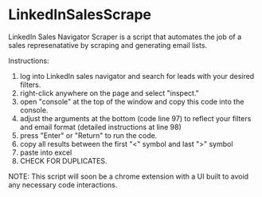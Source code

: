 # LinkedInSalesScrape
LinkedIn Sales Navigator Scraper is a script that automates the job of a sales represenatative by scraping and generating email lists.

Instructions:

 1) log into LinkedIn sales navigator and search for leads with your desired filters.
 2) right-click anywhere on the page and select "inspect."
 3) open "console" at the top of the window and copy this code into the console.
 4) adjust the arguments at the bottom (code line 97) to reflect your filters and email format (detailed instructions at line 98)
 5) press "Enter" or "Return" to run the code.
 6) copy all results between the first "<" symbol and last ">" symbol
 7) paste into excel
 8) CHECK FOR DUPLICATES.
 
 NOTE: This script will soon be a chrome extension with a UI built to avoid any necessary code interactions.
